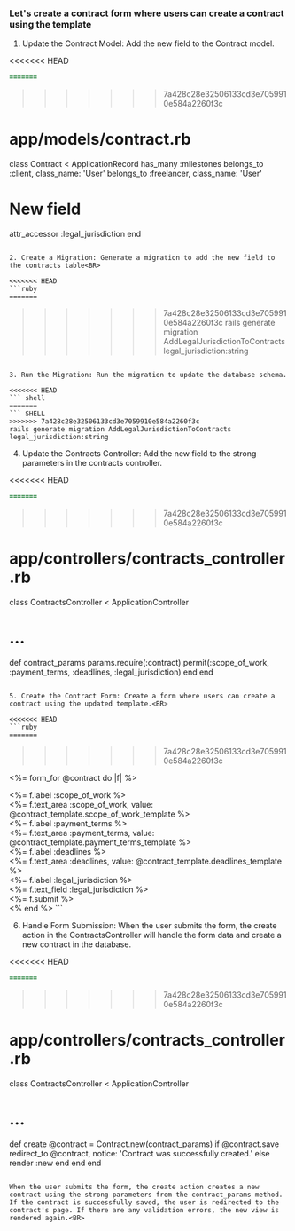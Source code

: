 ###  Let's create a contract form where users can create a contract using the template

1. Update the Contract Model: Add the new field to the Contract model.<BR>

<<<<<<< HEAD
```ruby
=======
```
>>>>>>> 7a428c28e32506133cd3e7059910e584a2260f3c
# app/models/contract.rb
class Contract < ApplicationRecord
  has_many :milestones
  belongs_to :client, class_name: 'User'
  belongs_to :freelancer, class_name: 'User'
  # New field
  attr_accessor :legal_jurisdiction
end
```

2. Create a Migration: Generate a migration to add the new field to the contracts table<BR>

<<<<<<< HEAD
```ruby
=======
```
>>>>>>> 7a428c28e32506133cd3e7059910e584a2260f3c
rails generate migration AddLegalJurisdictionToContracts legal_jurisdiction:string
```

3. Run the Migration: Run the migration to update the database schema.

<<<<<<< HEAD
``` shell
=======
``` SHELL
>>>>>>> 7a428c28e32506133cd3e7059910e584a2260f3c
rails generate migration AddLegalJurisdictionToContracts legal_jurisdiction:string
```

4. Update the Contracts Controller: Add the new field to the strong parameters in the contracts controller.<BR>

<<<<<<< HEAD
```ruby
=======
```
>>>>>>> 7a428c28e32506133cd3e7059910e584a2260f3c
# app/controllers/contracts_controller.rb
class ContractsController < ApplicationController
  # ...
  def contract_params
    params.require(:contract).permit(:scope_of_work, :payment_terms, :deadlines, :legal_jurisdiction)
  end
end
```

5. Create the Contract Form: Create a form where users can create a contract using the updated template.<BR>

<<<<<<< HEAD
```ruby
=======
```
>>>>>>> 7a428c28e32506133cd3e7059910e584a2260f3c
<!-- app/views/contracts/new.html.erb -->
<%= form_for @contract do |f| %>
  <div class="field">
    <%= f.label :scope_of_work %><br>
    <%= f.text_area :scope_of_work, value: @contract_template.scope_of_work_template %>
  </div>
  <div class="field">
    <%= f.label :payment_terms %><br>
    <%= f.text_area :payment_terms, value: @contract_template.payment_terms_template %>
  </div>
  <div class="field">
    <%= f.label :deadlines %><br>
    <%= f.text_area :deadlines, value: @contract_template.deadlines_template %>
  </div>
  <div class="field">
    <%= f.label :legal_jurisdiction %><br>
    <%= f.text_field :legal_jurisdiction %>
  </div>
  <div class="actions">
    <%= f.submit %>
  </div>
<% end %>
```

6. Handle Form Submission: When the user submits the form, the create action in the ContractsController will handle the form data and create a new contract in the database.


<<<<<<< HEAD
```ruby
=======
```
>>>>>>> 7a428c28e32506133cd3e7059910e584a2260f3c
# app/controllers/contracts_controller.rb
class ContractsController < ApplicationController
  # ...
  def create
    @contract = Contract.new(contract_params)
    if @contract.save
      redirect_to @contract, notice: 'Contract was successfully created.'
    else
      render :new
    end
  end
end
```

When the user submits the form, the create action creates a new contract using the strong parameters from the contract_params method. If the contract is successfully saved, the user is redirected to the contract's page. If there are any validation errors, the new view is rendered again.<BR>